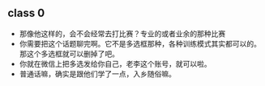 ## class 0
+ 那像他这样的，会不会经常去打比赛？专业的或者业余的那种比赛
+ 你需要把这个话题聊完啊。它不是多选框那种，各种训练模式其实都可以的。那这个多选框就可以删掉了吧。
+ 你就在微信上把多选发给你自己，老李这个账号，就可以啦。
+ 普通话嘛，确实是跟他们学了一点，入乡随俗嘛。